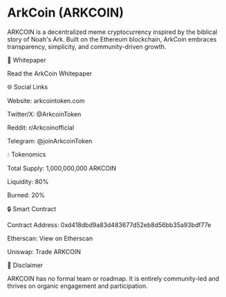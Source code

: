 # ArkCoin (ARKCOIN)

ARKCOIN is a decentralized meme cryptocurrency inspired by the biblical story of Noah's Ark. Built on the Ethereum blockchain, ArkCoin embraces transparency, simplicity, and community-driven growth.

📄 Whitepaper

Read the ArkCoin Whitepaper

🌐 Social Links

Website: arkcointoken.com

Twitter/X: @ArkcoinToken

Reddit: r/Arkcoinofficial

Telegram: @joinArkcoinToken


💧 Tokenomics

Total Supply: 1,000,000,000 ARKCOIN

Liquidity: 80%

Burned: 20%


🔒 Smart Contract

Contract Address: 0xd418dbd9a83d483677d52eb8d56bb35a93bdf77e

Etherscan: View on Etherscan

Uniswap: Trade ARKCOIN


📢 Disclaimer

ARKCOIN has no formal team or roadmap. It is entirely community-led and thrives on organic engagement and participation.


